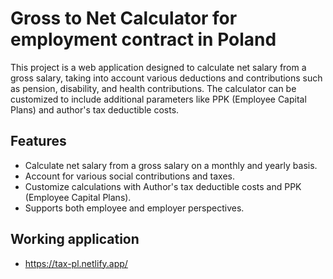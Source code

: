# Gross to Net Calculator for employment contract in Poland

This project is a web application designed to calculate net salary from a gross salary, taking into account various deductions and contributions such as pension, disability, and health contributions.
The calculator can be customized to include additional parameters like PPK (Employee Capital Plans) and author's tax deductible costs.

## Features

- Calculate net salary from a gross salary on a monthly and yearly basis.
- Account for various social contributions and taxes.
- Customize calculations with Author's tax deductible costs and PPK (Employee Capital Plans).
- Supports both employee and employer perspectives.

## Working application

- https://tax-pl.netlify.app/
